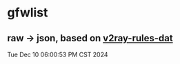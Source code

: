 # gfwlist
## raw -> json, based on [v2ray-rules-dat](https://github.com/Loyalsoldier/v2ray-rules-dat)
Tue Dec 10 06:00:53 PM CST 2024

